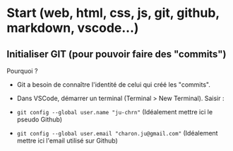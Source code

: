 # Start (web, html, css, js, git, github, markdown, vscode...)

## Initialiser GIT (pour pouvoir faire des "commits")

Pourquoi ?
- Git a besoin de connaître l'identité de celui qui créé les "commits".

- Dans VSCode, démarrer un terminal (Terminal > New Terminal).
Saisir :
- `git config --global user.name "ju-chrn"` (Idéalement mettre ici le pseudo Github)
- `git config --global user.email "charon.ju@gmail.com"` (Idéalement mettre ici l'email utilisé sur Github)